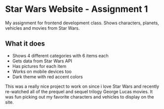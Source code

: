 # Star Wars Website - Assignment 1

My assignment for frontend development class. Shows characters, planets, vehicles and movies from Star Wars.

## What it does

- Shows 4 different categories with 6 items each
- Gets data from Star Wars API 
- Has pictures for each item
- Works on mobile devices too
- Dark theme with red accent colors

This was a really nice project to work on since i love Star Wars and recently re-watched all of the prequel and sequel trilogy George Lucas movies. It was fun picking out my favorite characters and vehicles to display on the site.